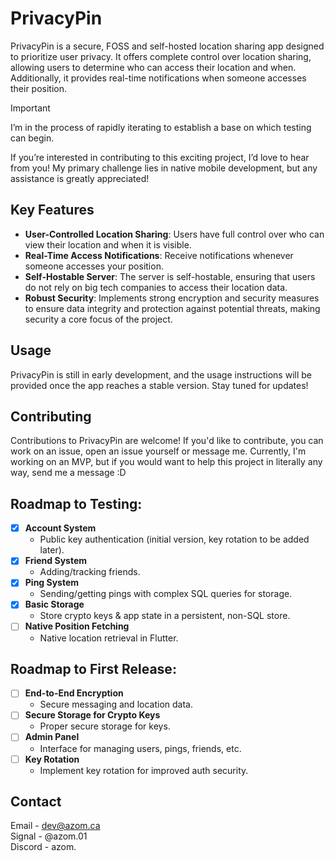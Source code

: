 # PrivacyPin

PrivacyPin is a secure, FOSS and self-hosted location sharing app designed to prioritize user privacy. It offers complete control over location sharing, allowing users to determine who can access their location and when. Additionally, it provides real-time notifications when someone accesses their position.

> [!IMPORTANT]
> I’m in the process of rapidly iterating to establish a base on which testing can begin.
> 
> If you’re interested in contributing to this exciting project, I’d love to hear from you! My primary challenge lies in native mobile development, but any assistance is greatly appreciated!

## Key Features

-   **User-Controlled Location Sharing**: Users have full control over who can view their location and when it is visible.
-   **Real-Time Access Notifications**: Receive notifications whenever someone accesses your position.
-   **Self-Hostable Server**: The server is self-hostable, ensuring that users do not rely on big tech companies to access their location data.
-   **Robust Security**: Implements strong encryption and security measures to ensure data integrity and protection against potential threats, making security a core focus of the project.

## Usage

PrivacyPin is still in early development, and the usage instructions will be provided once the app reaches a stable version. Stay tuned for updates!

## Contributing

Contributions to PrivacyPin are welcome! If you'd like to contribute, you can work on an issue, open an issue yourself or message me. Currently, I'm working on an MVP, but if you would want to help this project in literally any way, send me a message :D

## **Roadmap to Testing**:
- [x] **Account System**
   - Public key authentication (initial version, key rotation to be added later).
- [x] **Friend System**
   - Adding/tracking friends.
- [x] **Ping System**
   - Sending/getting pings with complex SQL queries for storage.
- [x] **Basic Storage**
   - Store crypto keys & app state in a persistent, non-SQL store.
- [ ] **Native Position Fetching**
   - Native location retrieval in Flutter.

## **Roadmap to First Release**:
- [ ] **End-to-End Encryption**
   - Secure messaging and location data.
- [ ] **Secure Storage for Crypto Keys**
   - Proper secure storage for keys.
- [ ] **Admin Panel**
   - Interface for managing users, pings, friends, etc.
- [ ] **Key Rotation**
   - Implement key rotation for improved auth security.




## Contact

Email - dev@azom.ca\
Signal - @azom.01\
Discord - azom.
